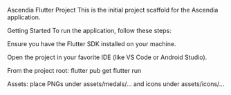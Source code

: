 Ascendia Flutter Project
This is the initial project scaffold for the Ascendia application.

Getting Started
To run the application, follow these steps:

Ensure you have the Flutter SDK installed on your machine.

Open the project in your favorite IDE (like VS Code or Android Studio).

From the project root:
  flutter pub get
  flutter run

Assets: place PNGs under assets/medals/... and icons under assets/icons/...
